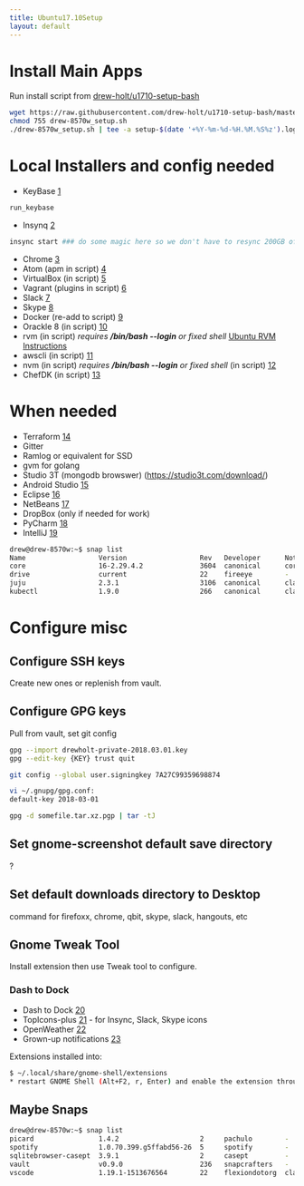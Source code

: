```yaml
---
title: Ubuntu17.10Setup
layout: default
---
```


Install Main Apps
=================

Run install script from
[drew-holt/u1710-setup-bash](https://github.com/drew-holt/u1710-setup-bash/blob/master/drew-8570w_setup.sh)

``` bash
wget https://raw.githubusercontent.com/drew-holt/u1710-setup-bash/master/drew-8570w_setup.sh
chmod 755 drew-8570w_setup.sh
./drew-8570w_setup.sh | tee -a setup-$(date '+%Y-%m-%d-%H.%M.%S%z').log
```

Local Installers and config needed
==================================

-   KeyBase [1](https://keybase.io)

``` bash
run_keybase
```

-   Insynq [2](https://www.insynchq.com/downloads)

``` bash
insync start ### do some magic here so we don't have to resync 200GB of google drive
```

-   Chrome [3](https://www.google.com/chrome/)
-   Atom (apm in script) [4](https://atom.io/)
-   VirtualBox (in script) [5](https://www.virtualbox.org/)
-   Vagrant (plugins in script) [6](https://www.vagrantup.com/)
-   Slack [7](https://slack.com/downloads/linux)
-   Skype [8](https://www.skype.com/en/get-skype/skype-for-linux/)
-   Docker (re-add to script)
    [9](https://docs.docker.com/install/linux/docker-ce/ubuntu/#upgrade-docker-ce)
-   Orackle 8 (in script)
    [10](https://www.digitalocean.com/community/tutorials/how-to-install-java-with-apt-get-on-ubuntu-16-04)
-   rvm (in script) *requires **/bin/bash --login** or fixed shell*
    [Ubuntu RVM Instructions](https://github.com/rvm/ubuntu_rvm)
-   awscli (in script) [11](https://aws.amazon.com/cli/)
-   nvm (in script) *requires **/bin/bash --login** or fixed shell* (in
    script) [12](https://github.com/creationix/nvm)
-   ChefDK (in script) [13](https://downloads.chef.io/chefdk)

When needed
===========

-   Terraform [14](https://www.terraform.io/)
-   Gitter
-   Ramlog or equivalent for SSD
-   gvm for golang
-   Studio 3T (mongodb browswer) (https://studio3t.com/download/)
-   Android Studio [15](https://developer.android.com/studio/index.html)
-   Eclipse [16](https://www.eclipse.org/)
-   NetBeans [17](https://netbeans.org/downloads/)
-   DropBox (only if needed for work)
-   PyCharm
    [18](https://www.jetbrains.com/pycharm/download/#section=linux)
-   IntelliJ [19](https://www.jetbrains.com/idea/download/)

``` bash
drew@drew-8570w:~$ snap list
Name                  Version                  Rev   Developer      Notes
core                  16-2.29.4.2              3604  canonical      core
drive                 current                  22    fireeye        -
juju                  2.3.1                    3106  canonical      classic
kubectl               1.9.0                    266   canonical      classic
```

Configure misc
==============

Configure SSH keys
------------------

Create new ones or replenish from vault.

Configure GPG keys
------------------

Pull from vault, set git config

``` bash
gpg --import drewholt-private-2018.03.01.key
gpg --edit-key {KEY} trust quit

git config --global user.signingkey 7A27C99359698874

vi ~/.gnupg/gpg.conf:
default-key 2018-03-01

gpg -d somefile.tar.xz.pgp | tar -tJ
```

Set gnome-screenshot default save directory
-------------------------------------------

?

Set default downloads directory to Desktop
------------------------------------------

command for firefoxx, chrome, qbit, skype, slack, hangouts, etc

Gnome Tweak Tool
----------------

Install extension then use Tweak tool to configure.

### Dash to Dock

-   Dash to Dock
    [20](https://extensions.gnome.org/extension/307/dash-to-dock/)
-   TopIcons-plus
    [21](https://extensions.gnome.org/extension/1031/topicons/) - for
    Insync, Slack, Skype icons
-   OpenWeather
    [22](https://extensions.gnome.org/extension/750/openweather/)
-   Grown-up notifications
    [23](https://extensions.gnome.org/extension/1335/grown-up-notifications/)

Extensions installed into:

``` bash
$ ~/.local/share/gnome-shell/extensions
* restart GNOME Shell (Alt+F2, r, Enter) and enable the extension through gnome-tweak-tool.
```

Maybe Snaps
-----------

``` bash
drew@drew-8570w:~$ snap list
picard                1.4.2                    2     pachulo        -
spotify               1.0.70.399.g5ffabd56-26  5     spotify        -
sqlitebrowser-casept  3.9.1                    2     casept         -
vault                 v0.9.0                   236   snapcrafters   -
vscode                1.19.1-1513676564        22    flexiondotorg  classic
```
